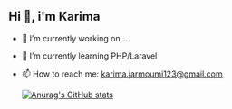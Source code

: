 ## Hi 👋, i'm Karima

- 🔭 I’m currently working on ...
- 🌱 I’m currently learning PHP/Laravel 
- 📫 How to reach me: karima.jarmoumi123@gmail.com

  [![Anurag's GitHub stats](https://github-readme-stats.vercel.app/api?username=RimaJARMOUMI)](https://github.com/anuraghazra/github-readme-stats)

